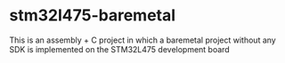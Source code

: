 # stm32l475-baremetal
This is an assembly + C project in which a baremetal project without any SDK is implemented on the STM32L475 development board
